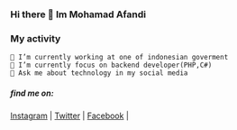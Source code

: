 ### Hi there 👋 Im Mohamad Afandi 
### My activity
    🔭 I’m currently working at one of indonesian goverment
    🌱 I’m currently focus on backend developer(PHP,C#)
    💬 Ask me about technology in my social media 
##### find me on:
[Instagram](https://www.instagram.com/afandi_msr) |
[Twitter](https://twitter.com/AfandiMsr) |
[Facebook](https://www.facebook.com/muhamad.afandi.315) |
<!--
**afandimsr/afandimsr** is a ✨ _special_ ✨ repository because its `README.md` (this file) appears on your GitHub profile.

Here are some ideas to get you started:

- 🔭 I’m currently working on ...
- 🌱 I’m currently learning ...
- 👯 I’m looking to collaborate on ...
- 🤔 I’m looking for help with ...
- 💬 Ask me about ...
- 📫 How to reach me: ...
- 😄 Pronouns: ...
- ⚡ Fun fact: ...
-->
